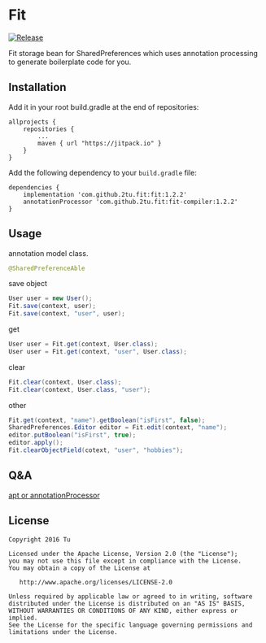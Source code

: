 # Fit

[![Release](https://jitpack.io/v/2tu/fit.svg)](https://jitpack.io/#2tu/fit)   

Fit storage bean for SharedPreferences which uses annotation processing to generate boilerplate code for you.

## Installation
Add it in your root build.gradle at the end of repositories:

```
allprojects {
	repositories {
		...
		maven { url "https://jitpack.io" }
	}
}
```
Add the following dependency to your `build.gradle` file:

```
dependencies {
    implementation 'com.github.2tu.fit:fit:1.2.2'
    annotationProcessor 'com.github.2tu.fit:fit-compiler:1.2.2'
}
```

## Usage
annotation model class.
```java
@SharedPreferenceAble
```

save object
```java
User user = new User();
Fit.save(context, user);
Fit.save(context, "user", user);
```
get
```java
User user = Fit.get(context, User.class);
User user = Fit.get(context, "user", User.class);
```
clear
```java
Fit.clear(context, User.class);
Fit.clear(context, User.class, "user");
```
other
```java
Fit.get(context, "name").getBoolean("isFirst", false);
SharedPreferences.Editor editor = Fit.edit(context, "name");
editor.putBoolean("isFirst", true);
editor.apply();
Fit.clearObjectField(cotext, "user", "hobbies");
```
  
##  Q&A
[apt or annotationProcessor](https://github.com/2tu/fit/wiki/apt-or-annotationProcessor)

License
-------

    Copyright 2016 Tu

    Licensed under the Apache License, Version 2.0 (the "License");
    you may not use this file except in compliance with the License.
    You may obtain a copy of the License at

       http://www.apache.org/licenses/LICENSE-2.0

    Unless required by applicable law or agreed to in writing, software
    distributed under the License is distributed on an "AS IS" BASIS,
    WITHOUT WARRANTIES OR CONDITIONS OF ANY KIND, either express or implied.
    See the License for the specific language governing permissions and
    limitations under the License.



 [1]: http://2tu.github.com/fit/
